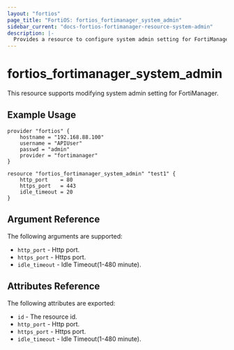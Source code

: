 ```yaml
---
layout: "fortios"
page_title: "FortiOS: fortios_fortimanager_system_admin"
sidebar_current: "docs-fortios-fortimanager-resource-system-admin"
description: |-
  Provides a resource to configure system admin setting for FortiManager.
---
```


# fortios_fortimanager_system_admin
This resource supports modifying system admin setting for FortiManager.

## Example Usage
```hcl
provider "fortios" {
	hostname = "192.168.88.100"
	username = "APIUser"
	passwd = "admin"
	provider = "fortimanager"
}

resource "fortios_fortimanager_system_admin" "test1" {
	http_port    = 80
	https_port   = 443
	idle_timeout = 20
}
```

## Argument Reference
The following arguments are supported:

* `http_port` - Http port.
* `https_port` - Https port.
* `idle_timeout` - Idle Timeout(1-480 minute).

## Attributes Reference
The following attributes are exported:

* `id` - The resource id.
* `http_port` - Http port.
* `https_port` - Https port.
* `idle_timeout` - Idle Timeout(1-480 minute).
